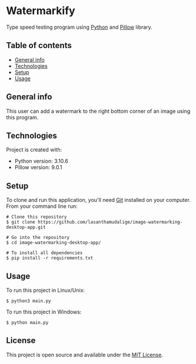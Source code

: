# Watermarkify

Type speed testing program using [Python](https://www.python.org/) and [Pillow](https://python-pillow.org/) library.

## Table of contents
* [General info](#general-info)
* [Technologies](#technologies)
* [Setup](#setup)
* [Usage](#usage)

## General info
This user can add a watermark to the right bottom corner of an image using this program.

## Technologies
Project is created with:
* Python version: 3.10.6
* Pillow version: 9.0.1
	
## Setup

To clone and run this application, you'll need [Git](https://git-scm.com) installed on your computer.\
From your command line run:

```
# Clone this repository
$ git clone https://github.com/lasanthamudalige/image-watermarking-desktop-app.git

# Go into the repository
$ cd image-watermarking-desktop-app/

# To install all dependencies
$ pip install -r requirements.txt
```


## Usage

To run this project in Linux/Unix:

```
$ python3 main.py
```

To run this project in Windows:

```
$ python main.py
```

## License 
This project is open source and available under the [MIT License](https://github.com/lasanthamudalige/automate-github-repo-creation/blob/main/LICENSE).
